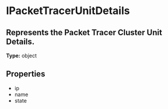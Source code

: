 # IPacketTracerUnitDetails

## Represents the Packet Tracer Cluster Unit Details.

**Type:** object

## Properties
* ip
* name
* state
